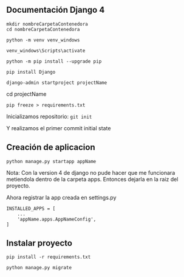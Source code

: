 ## Documentación Django 4
```
mkdir nombreCarpetaContenedora
cd nombreCarpetaContenedora
```

```
python -m venv venv_windows
```

```
venv_windows\Scripts\activate
```

```
python -m pip install --upgrade pip
```

```
pip install Django
```

```
django-admin startproject projectName
```
cd projectName

```
pip freeze > requirements.txt
```
Inicializamos repositorio: ```git init```

Y realizamos el primer commit initial state

## Creación de aplicacion
```
python manage.py startapp appName
```
Nota: Con la version 4 de django no pude hacer que me funcionara metiendola dentro de la carpeta apps. Entonces dejarla en la raiz del proyecto.

Ahora registrar la app creada en settings.py
```
INSTALLED_APPS = [
    ...
    'appName.apps.AppNameConfig',
]
```

## Instalar proyecto
```
pip install -r requirements.txt
```

```
python manage.py migrate
```

```

```

```

```

```

```

```

```

```

```

```

```